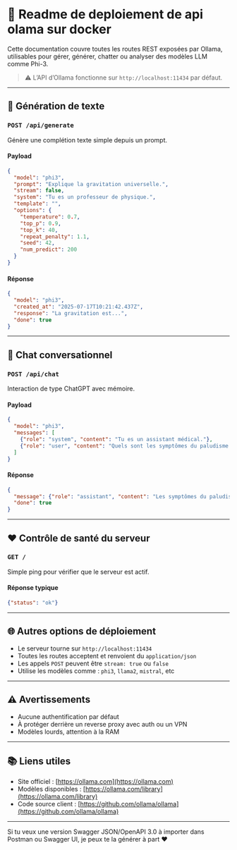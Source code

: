 # 📘 Readme de deploiement de api olama sur docker 

Cette documentation couvre toutes les routes REST exposées par Ollama, utilisables pour gérer, générer, chatter ou analyser des modèles LLM comme Phi-3.

> ⚠️ L’API d’Ollama fonctionne sur `http://localhost:11434` par défaut.

---

## 🔎 Génération de texte

### `POST /api/generate`

Génère une complétion texte simple depuis un prompt.

#### Payload

```json
{
  "model": "phi3",
  "prompt": "Explique la gravitation universelle.",
  "stream": false,
  "system": "Tu es un professeur de physique.",
  "template": "",
  "options": {
    "temperature": 0.7,
    "top_p": 0.9,
    "top_k": 40,
    "repeat_penalty": 1.1,
    "seed": 42,
    "num_predict": 200
  }
}
```

#### Réponse

```json
{
  "model": "phi3",
  "created_at": "2025-07-17T10:21:42.437Z",
  "response": "La gravitation est...",
  "done": true
}
```

---

## 🤖 Chat conversationnel

### `POST /api/chat`

Interaction de type ChatGPT avec mémoire.

#### Payload

```json
{
  "model": "phi3",
  "messages": [
    {"role": "system", "content": "Tu es un assistant médical."},
    {"role": "user", "content": "Quels sont les symptômes du paludisme ?"}
  ]
}
```

#### Réponse

```json
{
  "message": {"role": "assistant", "content": "Les symptômes du paludisme sont..."},
  "done": true
}
```

---

## ♥️ Contrôle de santé du serveur

### `GET /`

Simple ping pour vérifier que le serveur est actif.

#### Réponse typique

```json
{"status": "ok"}
```

---

## 🌐 Autres options de déploiement

* Le serveur tourne sur `http://localhost:11434`
* Toutes les routes acceptent et renvoient du `application/json`
* Les appels `POST` peuvent être `stream: true` ou `false`
* Utilise les modèles comme : `phi3`, `llama2`, `mistral`, etc

---

## ⚠️ Avertissements

* Aucune authentification par défaut
* À protéger derrière un reverse proxy avec auth ou un VPN
* Modèles lourds, attention à la RAM

---

## 📚 Liens utiles

* Site officiel : [https://ollama.com](https://ollama.com)
* Modèles disponibles : [https://ollama.com/library](https://ollama.com/library)
* Code source client : [https://github.com/ollama/ollama](https://github.com/ollama/ollama)

---

Si tu veux une version Swagger JSON/OpenAPI 3.0 à importer dans Postman ou Swagger UI, je peux te la générer à part ❤️
